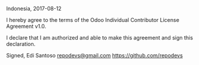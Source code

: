 Indonesia, 2017-08-12

I hereby agree to the terms of the Odoo Individual Contributor License
Agreement v1.0.

I declare that I am authorized and able to make this agreement and sign this
declaration.

Signed,
Edi Santoso repodevs@gmail.com https://github.com/repodevs
